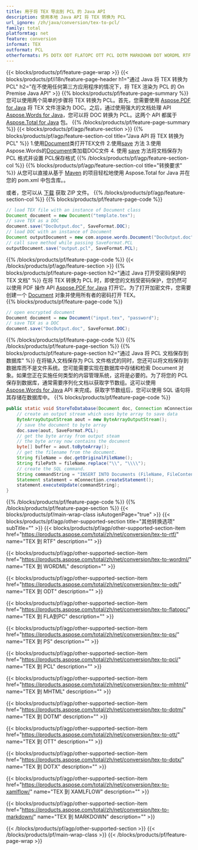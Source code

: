 ```yaml
---
title: 用于将 TEX 导出到 PCL 的 Java API
description: 使用本地 Java API 将 TEX 转换为 PCL
url_ignore: /zh/java/conversion/tex-to-pcl/
family: total
platformtag: net
feature: conversion
informat: TEX
outformat: PCL
otherformats: PS DOTX ODT FLATOPC OTT PCL DOTM MARKDOWN DOT WORDML RTF XAMLFLOW
---
```

{{< blocks/products/pf/feature-page-wrap >}}
{{< blocks/products/pf/i18n/feature-page-header h1="通过 Java 将 TEX 转换为 PCL" h2="在不使用任何第三方应用程序的情况下，将 TEX 渲染为 PCL 的 On Premise Java API" >}}
{{% blocks/products/pf/feature-page-summary %}}
您可以使用两个简单的步骤将 TEX 转换为 PCL。首先，您需要使用 [Aspose.PDF for Java](https://products.aspose.com/pdf/java/) 将 TEX 文件渲染为 DOC。之后，通过使用强大的文档处理 API [Aspose.Words for Java](https://products.aspose.com/words/java/)，您可以将 DOC 转换为 PCL。这两个 API 都属于 [Aspose.Total for Java](https://products.aspose.com/total/java/) 包。
{{% /blocks/products/pf/feature-page-summary  %}}
{{< blocks/products/pf/agp/feature-section >}}
{{% blocks/products/pf/agp/feature-section-col title="Java API 将 TEX 转换为 PCL" %}}
1.使用[Document](https://apireference.aspose.com/pdf/java/com.aspose.pdf/Document)类打开TEX文件
2.使用[save](https://apireference.aspose.com/pdf/java/com.aspose.pdf/Document#save-java.lang.String-com.aspose.pdf.SaveOptions-将TEX转换为DOC ) 方法
3.使用Aspose.Words的[Document](https://apireference.aspose.com/words/java/com.aspose.words/Document)类加载DOC文件
4. 使用 [save](https://apireference.aspose.com/words/java/com.aspose.words/Document#save(java.lang.String,int)) 方法将文档保存为 PCL 格式并设置 PCL保存格式
{{% /blocks/products/pf/agp/feature-section-col %}}
{{% blocks/products/pf/agp/feature-section-col title="转换要求" %}}
从您可以直接从基于 [Maven](https://repository.aspose.com/webapp/#/artifacts/browse/tree/General/repo/com/aspose/aspose-total) 的项目轻松地使用 Aspose.Total for Java 并在您的 pom.xml 中包含库。。

或者，您可以从 [下载](https://downloads.aspose.com/total/java) 获取 ZIP 文件。
{{% /blocks/products/pf/agp/feature-section-col %}}
{{% blocks/products/pf/feature-page-code %}}

```java
// load TEX file with an instance of Document class
Document document = new Document("template.tex");
// save TEX as a DOC 
document.save("DocOutput.doc", SaveFormat.DOC); 
// load DOC with an instance of Document
Document outputDocument = new com.aspose.words.Document("DocOutput.doc");
// call save method while passing SaveFormat.PCL
outputDocument.save("output.pcl", SaveFormat.PCL);   
```

{{% /blocks/products/pf/feature-page-code %}}
{{< /blocks/products/pf/agp/feature-section >}}
{{% blocks/products/pf/feature-page-section  h2="通过 Java 打开受密码保护的 TEX 文档" %}}
在将 TEX 转换为 PCL 时，即使您的文档受密码保护，您仍然可以使用 PDF 操作 API [Aspose.PDF for Java](https://docs.aspose.com/pdf/java/installation/) 打开它。为了打开加密文件，您需要创建一个 [Document](https://apireference.aspose.com/pdf/java/com.aspose.pdf/Document) 对象并使用所有者的密码打开 TEX。  
{{% blocks/products/pf/feature-page-code %}}
```cs
// open encrypted document
Document document = new Document("input.tex", "password");
// save TEX as a DOC 
document.save("DocOutput.doc", SaveFormat.DOC);
```

{{% /blocks/products/pf/feature-page-code  %}}
{{% /blocks/products/pf/feature-page-section %}}
{{% blocks/products/pf/feature-page-section  h2="通过 Java 将 PCL 文档保存到数据库" %}}
在将输入文档保存为 PCL 文件格式的同时，您还可以将文档保存到数据库而不是文件系统。您可能需要实现在数据库中存储和检索 Document 对象。如果您正在实施任何类型的内容管理系统，这将是必要的。为了将您的 PCL 保存到数据库，通常需要序列化文档以获取字节数组。这可以使用 [Aspose.Words for Java](https://products.aspose.com/words/Java/) API 来完成。获取字节数组后，您可以使用 SQL 语句将其存储在数据库中。 
{{% blocks/products/pf/feature-page-code %}}

```java
public static void StoreToDatabase(Document doc, Connection mConnection) throws Exception {
    // create an output stream which uses byte array to save data
    ByteArrayOutputStream aout = new ByteArrayOutputStream();
    // save the document to byte array
    doc.save(aout, SaveFormat.PCL);
    // get the byte array from output steam
    // the byte array now contains the document
    byte[] buffer = aout.toByteArray();
    // get the filename from the document.
    String fileName = doc.getOriginalFileName();
    String filePath = fileName.replace("\\", "\\\\");
    // create the SQL command.
    String commandString = "INSERT INTO Documents (FileName, FileContent) VALUES('" + filePath + "', '" + buffer + "')";
    Statement statement = mConnection.createStatement();
    statement.executeUpdate(commandString);
}  
```

{{% /blocks/products/pf/feature-page-code  %}}
{{% /blocks/products/pf/feature-page-section %}}
{{< blocks/products/pf/main-wrap-class isAutogenPage="true" >}}
{{< blocks/products/pf/agp/other-supported-section title="其他转换选项" subTitle="" >}}
{{< blocks/products/pf/agp/other-supported-section-item href="https://products.aspose.com/total/zh/net/conversion/tex-to-rtf/" name="TEX 到 RTF" description="" >}}

{{< blocks/products/pf/agp/other-supported-section-item href="https://products.aspose.com/total/zh/net/conversion/tex-to-wordml/" name="TEX 到 WORDML" description="" >}}

{{< blocks/products/pf/agp/other-supported-section-item href="https://products.aspose.com/total/zh/net/conversion/tex-to-odt/" name="TEX 到 ODT" description="" >}}

{{< blocks/products/pf/agp/other-supported-section-item href="https://products.aspose.com/total/zh/net/conversion/tex-to-flatopc/" name="TEX 到 FLA到PC" description="" >}}

{{< blocks/products/pf/agp/other-supported-section-item href="https://products.aspose.com/total/zh/net/conversion/tex-to-ps/" name="TEX 到 PS" description="" >}}

{{< blocks/products/pf/agp/other-supported-section-item href="https://products.aspose.com/total/zh/net/conversion/tex-to-pcl/" name="TEX 到 PCL" description="" >}}

{{< blocks/products/pf/agp/other-supported-section-item href="https://products.aspose.com/total/zh/net/conversion/tex-to-mhtml/" name="TEX 到 MHTML" description="" >}}

{{< blocks/products/pf/agp/other-supported-section-item href="https://products.aspose.com/total/zh/net/conversion/tex-to-dotm/" name="TEX 到 DOTM" description="" >}}

{{< blocks/products/pf/agp/other-supported-section-item href="https://products.aspose.com/total/zh/net/conversion/tex-to-ott/" name="TEX 到 OTT" description="" >}}

{{< blocks/products/pf/agp/other-supported-section-item href="https://products.aspose.com/total/zh/net/conversion/tex-to-dotx/" name="TEX 到 DOTX" description="" >}}

{{< blocks/products/pf/agp/other-supported-section-item href="https://products.aspose.com/total/zh/net/conversion/tex-to-xamlflow/" name="TEX 到 XAMLFLOW" description="" >}}

{{< blocks/products/pf/agp/other-supported-section-item href="https://products.aspose.com/total/zh/net/conversion/tex-to-markdown/" name="TEX 到 MARKDOWN" description="" >}}


{{< /blocks/products/pf/agp/other-supported-section >}}
{{< /blocks/products/pf/main-wrap-class >}}
{{< /blocks/products/pf/feature-page-wrap >}}